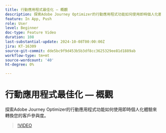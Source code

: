```yaml
---
title: 行動應用程式最佳化 — 概觀
description: 探索Adobe Journey Optimizer的行動應用程式功能如何使用即時個人化體驗來轉換您的客戶參與度。
feature: In App, Push
role: User
level: Beginner
doc-type: Feature Video
duration: 108
last-substantial-update: 2024-10-08T00:00:00Z
jira: KT-16309
source-git-commit: dde5bc9f9d453b5b3df8cc3625329ee81d1889ab
workflow-type: tm+mt
source-wordcount: '40'
ht-degree: 0%

---
```



# 行動應用程式最佳化 — 概觀

探索Adobe Journey Optimizer的行動應用程式功能如何使用即時個人化體驗來轉換您的客戶參與度。

>[!VIDEO](https://video.tv.adobe.com/v/3432681/?learn=on)
